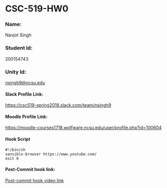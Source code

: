 # CSC-519-HW0

### Name:                                                          
Navjot Singh 

### Student Id:
200154743
### Unity Id: 
nsingh9@ncsu.edu

#### Slack Profile Link: 
https://csc519-spring2018.slack.com/team/nsingh9

#### Moodle Profile Link: 
https://moodle-courses1718.wolfware.ncsu.edu/user/profile.php?id=100604


#### Hook Script
```shell
#!/bin/sh
sensible-browser https://www.youtube.com/
exit 0
```

#### Post-Commit hook link:
[Post-commit hook video link](https://www.youtube.com/watch?v=_CRtaFXDtZg)  
